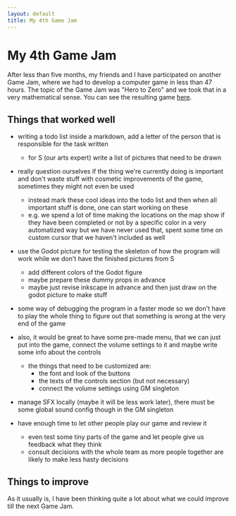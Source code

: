 ```yaml
---
layout: default
title: My 4th Game Jam
---
```


# My 4th Game Jam

After less than five months, my friends and I have participated on another Game Jam, where we had to develop a computer game in less than 47 hours. The topic of the Game Jam was "Hero to Zero" and we took that in a very mathematical sense. You can see the resulting game [here](https://matouseek.itch.io/ad-nullum).

## Things that worked well

- writing a todo list inside a markdown, add a letter of the person that is responsible for the task written
  - for S (our arts expert) write a list of pictures that need to be drawn

- really question ourselves if the thing we're currently doing is important and don't waste stuff with cosmetic improvements of the game, sometimes they might not even be used
  - instead mark these cool ideas into the todo list and then when all important stuff is done, one can start working on these
  - e.g. we spend a lot of time making the locations on the map show if they have been completed or not by a specific color in a very automatized way but we have never used that, spent some time on custom cursor that we haven't included as well

- use the Godot picture for testing the skeleton of how the program will work while we don't have the finished pictures from S
  - add different colors of the Godot figure
  - maybe prepare these dummy props in advance
  - maybe just revise inkscape in advance and then just draw on the godot picture to make stuff

- some way of debugging the program in a faster mode so we don't have to play the whole thing to figure out that something is wrong at the very end of the game

- also, it would be great to have some pre-made menu, that we can just put into the game, connect the volume settings to it and maybe write some info about the controls
  - the things that need to be customized are: 
    - the font and look of the buttons
    - the texts of the controls section (but not necessary)
    - connect the volume settings using GM singleton

- manage SFX locally (maybe it will be less work later), there must be some global sound config though in the GM singleton

- have enough time to let other people play our game and review it
  - even test some tiny parts of the game and let people give us feedback what they think
  - consult decisions with the whole team as more people together are likely to make less hasty decisions

## Things to improve

As it usually is, I have been thinking quite a lot about what we could improve till the next Game Jam.